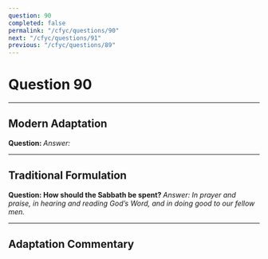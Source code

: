```yaml
---
question: 90
completed: false
permalink: "/cfyc/questions/90"
next: "/cfyc/questions/91"
previous: "/cfyc/questions/89"
---
```

# Question 90
---
## Modern Adaptation
<strong>
    Question:
</strong>

<em>
    Answer:
</em>

---
## Traditional Formulation
<strong>
    Question: How should the Sabbath be spent?
</strong>

<em>
    Answer: In prayer and praise, in hearing and reading God’s Word, and in doing good to our fellow men.
</em>

---
## Adaptation Commentary
